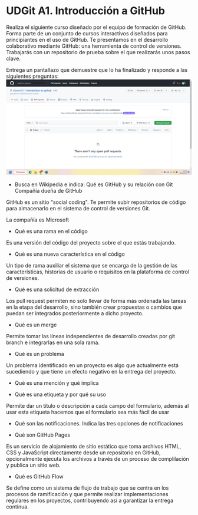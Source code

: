 # UDGit A1. Introducción a GitHub
Realiza el siguiente curso diseñado por el equipo de formación de GitHub. Forma parte de un conjunto de cursos interactivos diseñados para principiantes en el uso de GitHub. Te presentamos en el desarrollo colaborativo mediante GitHub: una herramienta de control de versiones. Trabajarás con un repositorio de prueba sobre el que realizarás unos pasos clave.


Entrega un pantallazo que demuestre que lo ha finalizado y responde a las siguientes preguntas:
![pantallazo](cursogithub.jpeg)

- Busca en Wikipedia e indica:
Qué es GitHub y su relación con Git
Compañía dueña de GitHub

GitHub es un sitio "social coding". Te permite subir repositorios de código para almacenarlo en el sistema de control de versiones Git.

La compañía es Microsoft
- Qué es una rama en el código

Es una versión del código del proyecto sobre el que estás trabajando.
- Qué es una nueva característica en el código

Un tipo de rama auxiliar el sistema que se encarga de la gestión de las características, historias de usuario o requisitos en la plataforma de control de versiones.
- Qué es una solicitud de extracción

Los pull request permiten no solo llevar de forma más ordenada las tareas en la etapa del desarrollo, sino también crear propuestas o cambios que puedan ser integrados posteriormente a dicho proyecto.
- Qué es un merge

Permite tomar las líneas independientes de desarrollo creadas por git branch e integrarlas en una sola rama.
- Qué es un problema

Un problema identificado en un proyecto es algo que actualmente está sucediendo y que tiene un efecto negativo en la entrega del proyecto.
- Qué es una mención y qué implica


- Qué es una etiqueta y por qué su uso

Permite dar un título o descripción a cada campo del formulario, además al usar esta etiqueta hacemos que el formulario sea más fácil de usar
- Qué son las notificaciones. Indica las tres opciones de notificaciones

- Qué son GitHub Pages

Es un servicio de alojamiento de sitio estático que toma archivos HTML, CSS y JavaScript directamente desde un repositorio en GitHub, opcionalmente ejecuta los archivos a través de un proceso de complilación y publica un sitio web.
- Qué es GitHub Flow

Se define como un sistema de flujo de trabajo que se centra en los procesos de ramificación y que permite realizar implementaciones regulares en los proyectos, contribuyendo así a garantizar la entrega continua.